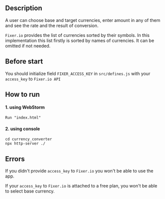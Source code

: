 ## Description
A user can choose base and target currencies, enter amount in any of them and see the rate and the result of conversion.

`Fixer.io` provides the list of currencies sorted by their symbols. In this implementation this list firstly is sorted by names of currencies. It can be omitted if not needed. 

## Before start
You should initialize field `FIXER_ACCESS_KEY` in `src/defines.js` with your `access_key` to `Fixer.io API`

## How to run
#### 1. using WebStorm
    Run "index.html" 
#### 2. using console
    cd currency_converter
    npx http-server ./

## Errors
If you didn't provide `access_key` to `Fixer.io` you won't be able to use the app.

If your `access_key` to `Fixer.io` is attached to a free plan, you won't be able to select base currency. 